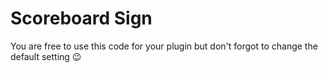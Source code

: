 # Scoreboard Sign

You are free to use this code for your plugin but don't forgot to change the default setting :wink:
